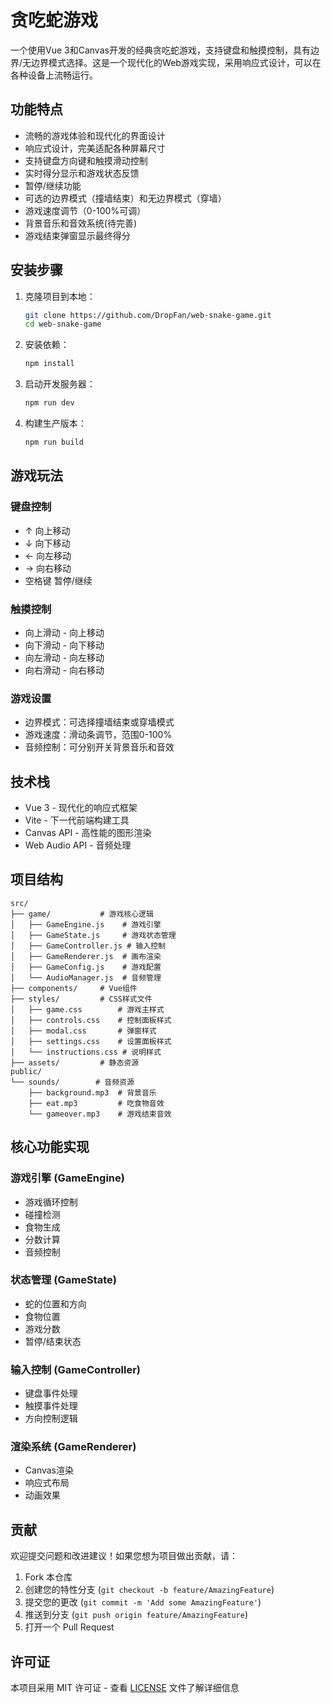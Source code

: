# 贪吃蛇游戏

一个使用Vue 3和Canvas开发的经典贪吃蛇游戏，支持键盘和触摸控制，具有边界/无边界模式选择。这是一个现代化的Web游戏实现，采用响应式设计，可以在各种设备上流畅运行。

## 功能特点

- 流畅的游戏体验和现代化的界面设计
- 响应式设计，完美适配各种屏幕尺寸
- 支持键盘方向键和触摸滑动控制
- 实时得分显示和游戏状态反馈
- 暂停/继续功能
- 可选的边界模式（撞墙结束）和无边界模式（穿墙）
- 游戏速度调节（0-100%可调）
- 背景音乐和音效系统(待完善)
- 游戏结束弹窗显示最终得分

## 安装步骤

1. 克隆项目到本地：
   ```bash
   git clone https://github.com/DropFan/web-snake-game.git
   cd web-snake-game
   ```

2. 安装依赖：
   ```bash
   npm install
   ```

3. 启动开发服务器：
   ```bash
   npm run dev
   ```

4. 构建生产版本：
   ```bash
   npm run build
   ```

## 游戏玩法

### 键盘控制
- ↑ 向上移动
- ↓ 向下移动
- ← 向左移动
- → 向右移动
- 空格键 暂停/继续

### 触摸控制
- 向上滑动 - 向上移动
- 向下滑动 - 向下移动
- 向左滑动 - 向左移动
- 向右滑动 - 向右移动

### 游戏设置
- 边界模式：可选择撞墙结束或穿墙模式
- 游戏速度：滑动条调节，范围0-100%
- 音频控制：可分别开关背景音乐和音效

## 技术栈

- Vue 3 - 现代化的响应式框架
- Vite - 下一代前端构建工具
- Canvas API - 高性能的图形渲染
- Web Audio API - 音频处理

## 项目结构

```
src/
├── game/           # 游戏核心逻辑
│   ├── GameEngine.js    # 游戏引擎
│   ├── GameState.js     # 游戏状态管理
│   ├── GameController.js # 输入控制
│   ├── GameRenderer.js  # 画布渲染
│   ├── GameConfig.js    # 游戏配置
│   └── AudioManager.js  # 音频管理
├── components/     # Vue组件
├── styles/         # CSS样式文件
│   ├── game.css        # 游戏主样式
│   ├── controls.css    # 控制面板样式
│   ├── modal.css       # 弹窗样式
│   ├── settings.css    # 设置面板样式
│   └── instructions.css # 说明样式
├── assets/         # 静态资源
public/
└── sounds/        # 音频资源
    ├── background.mp3  # 背景音乐
    ├── eat.mp3         # 吃食物音效
    └── gameover.mp3    # 游戏结束音效
```

## 核心功能实现

### 游戏引擎 (GameEngine)
- 游戏循环控制
- 碰撞检测
- 食物生成
- 分数计算
- 音频控制

### 状态管理 (GameState)
- 蛇的位置和方向
- 食物位置
- 游戏分数
- 暂停/结束状态

### 输入控制 (GameController)
- 键盘事件处理
- 触摸事件处理
- 方向控制逻辑

### 渲染系统 (GameRenderer)
- Canvas渲染
- 响应式布局
- 动画效果

## 贡献

欢迎提交问题和改进建议！如果您想为项目做出贡献，请：

1. Fork 本仓库
2. 创建您的特性分支 (`git checkout -b feature/AmazingFeature`)
3. 提交您的更改 (`git commit -m 'Add some AmazingFeature'`)
4. 推送到分支 (`git push origin feature/AmazingFeature`)
5. 打开一个 Pull Request

## 许可证

本项目采用 MIT 许可证 - 查看 [LICENSE](LICENSE) 文件了解详细信息

